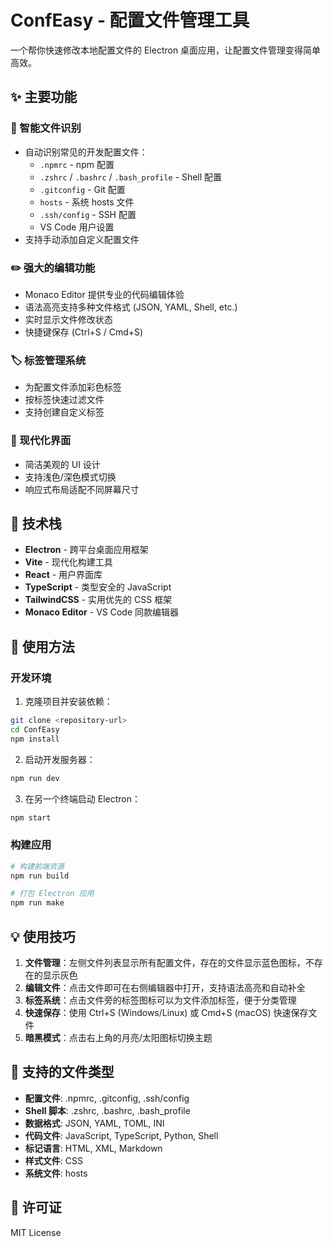 # ConfEasy - 配置文件管理工具

一个帮你快速修改本地配置文件的 Electron 桌面应用，让配置文件管理变得简单高效。

## ✨ 主要功能

### 📁 智能文件识别

- 自动识别常见的开发配置文件：
  - `.npmrc` - npm 配置
  - `.zshrc` / `.bashrc` / `.bash_profile` - Shell 配置
  - `.gitconfig` - Git 配置
  - `hosts` - 系统 hosts 文件
  - `.ssh/config` - SSH 配置
  - VS Code 用户设置
- 支持手动添加自定义配置文件

### ✏️ 强大的编辑功能

- Monaco Editor 提供专业的代码编辑体验
- 语法高亮支持多种文件格式 (JSON, YAML, Shell, etc.)
- 实时显示文件修改状态
- 快捷键保存 (Ctrl+S / Cmd+S)

### 🏷️ 标签管理系统

- 为配置文件添加彩色标签
- 按标签快速过滤文件
- 支持创建自定义标签

### 🎨 现代化界面

- 简洁美观的 UI 设计
- 支持浅色/深色模式切换
- 响应式布局适配不同屏幕尺寸

## 🚀 技术栈

- **Electron** - 跨平台桌面应用框架
- **Vite** - 现代化构建工具
- **React** - 用户界面库
- **TypeScript** - 类型安全的 JavaScript
- **TailwindCSS** - 实用优先的 CSS 框架
- **Monaco Editor** - VS Code 同款编辑器

## 📖 使用方法

### 开发环境

1. 克隆项目并安装依赖：

```bash
git clone <repository-url>
cd ConfEasy
npm install
```

2. 启动开发服务器：

```bash
npm run dev
```

3. 在另一个终端启动 Electron：

```bash
npm start
```

### 构建应用

```bash
# 构建前端资源
npm run build

# 打包 Electron 应用
npm run make
```

## 💡 使用技巧

1. **文件管理**：左侧文件列表显示所有配置文件，存在的文件显示蓝色图标，不存在的显示灰色
2. **编辑文件**：点击文件即可在右侧编辑器中打开，支持语法高亮和自动补全
3. **标签系统**：点击文件旁的标签图标可以为文件添加标签，便于分类管理
4. **快速保存**：使用 Ctrl+S (Windows/Linux) 或 Cmd+S (macOS) 快速保存文件
5. **暗黑模式**：点击右上角的月亮/太阳图标切换主题

## 🔧 支持的文件类型

- **配置文件**: .npmrc, .gitconfig, .ssh/config
- **Shell 脚本**: .zshrc, .bashrc, .bash_profile
- **数据格式**: JSON, YAML, TOML, INI
- **代码文件**: JavaScript, TypeScript, Python, Shell
- **标记语言**: HTML, XML, Markdown
- **样式文件**: CSS
- **系统文件**: hosts

## 📝 许可证

MIT License
